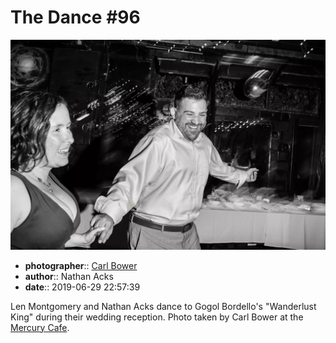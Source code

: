 # The Dance \#96

![Len Montgomery and Nathan Acks dance](assets/2019-06-29-set-4-the-dance-96.webp)

* **photographer**:: [Carl Bower](https://carlbowerphotos.com)  
* **author**:: Nathan Acks  
* **date**:: 2019-06-29 22:57:39

Len Montgomery and Nathan Acks dance to Gogol Bordello's "Wanderlust King" during their wedding reception. Photo taken by Carl Bower at the [Mercury Cafe](http://mercurycafe.com).
